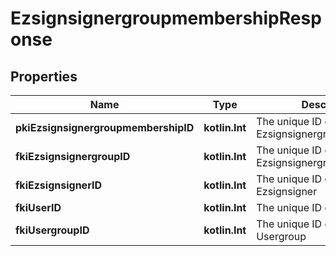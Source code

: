 
# EzsignsignergroupmembershipResponse

## Properties
| Name | Type | Description | Notes |
| ------------ | ------------- | ------------- | ------------- |
| **pkiEzsignsignergroupmembershipID** | **kotlin.Int** | The unique ID of the Ezsignsignergroupmembership |  |
| **fkiEzsignsignergroupID** | **kotlin.Int** | The unique ID of the Ezsignsignergroup |  |
| **fkiEzsignsignerID** | **kotlin.Int** | The unique ID of the Ezsignsigner |  [optional] |
| **fkiUserID** | **kotlin.Int** | The unique ID of the User |  [optional] |
| **fkiUsergroupID** | **kotlin.Int** | The unique ID of the Usergroup |  [optional] |



